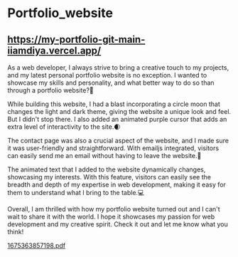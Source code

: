 # Portfolio_website
## https://my-portfolio-git-main-iiamdiya.vercel.app/

As a web developer, I always strive to bring a creative touch to my projects, and my latest personal portfolio website is no exception. I wanted to showcase my skills and personality, and what better way to do so than through a portfolio website?🤩

While building this website, I had a blast incorporating a circle moon that changes the light and dark theme, giving the website a unique look and feel. But I didn't stop there. I also added an animated purple cursor that adds an extra level of interactivity to the site.🌒

The contact page was also a crucial aspect of the website, and I made sure it was user-friendly and straightforward. With emailjs integrated, visitors can easily send me an email without having to leave the website.🚀

The animated text that I added to the website dynamically changes, showcasing my interests. With this feature, visitors can easily see the breadth and depth of my expertise in web development, making it easy for them to understand what I bring to the table.💻

Overall, I am thrilled with how my portfolio website turned out and I can't wait to share it with the world. I hope it showcases my passion for web development and my creative spirit. Check it out and let me know what you think! 


[1675363857198.pdf](https://github.com/iiamdiya/Portfolio_website/files/10592877/1675363857198.pdf)
